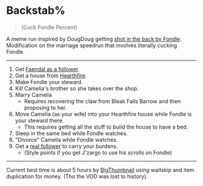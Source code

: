 # Backstab%

> (Cuck Fondle Percent)

A meme run inspired by DougDoug getting [shot in the back by Fondle](https://www.youtube.com/watch?v=WNsIiFjs-70&t=8m15s).
Modification on the marriage speedrun that involves literally cucking Fondle.

----

1. Get [Faendal as a follower](https://elderscrolls.fandom.com/wiki/Faendal#Follower).
2. Get a house from [Hearthfire](https://elderscrolls.fandom.com/wiki/The_Elder_Scrolls_V:_Hearthfire).
3. Make Fondle your steward.
4. Kill Camelia's brother so she takes over the shop.
5. Marry Camelia
    * Requires recovering the claw from Bleak Falls Barrow and then proposing to her.
6. Move Camelia (as your wife) into your Hearthfire house while Fondle is your steward there.
    * This requires getting all the stuff to build the house to have a bed.
7. Sleep in the same bed while Fondle watches.
8. "Divorce" Camelia while Fondle watches.
10. Get a [real follower]([Lydia](https://elderscrolls.fandom.com/wiki/Lydia_(Skyrim))) to carry your burdens.
    * (Style points if you get J'zargo to use his scrolls on Fondle)

----

Current best time is about 5 hours by [BigThumbnail](https://www.twitch.tv/bigthumbnail) using waitskip and item duplication for money. (Tho the VOD was lost to history).
